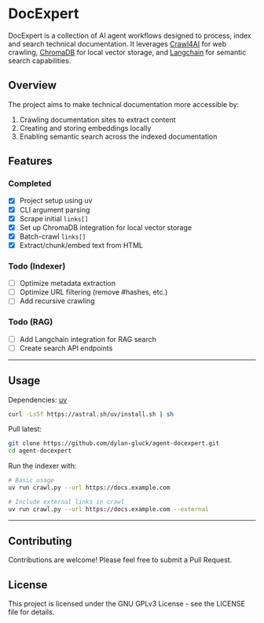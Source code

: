 # DocExpert

DocExpert is a collection of AI agent workflows designed to process, index and search technical documentation. It leverages [Crawl4AI](https://github.com/unclecode/crawl4ai) for web crawling, [ChromaDB](https://github.com/chroma-core/chroma) for local vector storage, and [Langchain](https://github.com/langchain-ai/langchain) for semantic search capabilities.

## Overview

The project aims to make technical documentation more accessible by:
1. Crawling documentation sites to extract content
2. Creating and storing embeddings locally
3. Enabling semantic search across the indexed documentation

## Features

### Completed
- [x] Project setup using uv
- [x] CLI argument parsing
- [x] Scrape initial `links[]`
- [x] Set up ChromaDB integration for local vector storage
- [x] Batch-crawl `links[]`
- [x] Extract/chunk/embed text from HTML

### Todo (Indexer)
- [ ] Optimize metadata extraction
- [ ] Optimize URL filtering (remove #hashes, etc.)
- [ ] Add recursive crawling

### Todo (RAG)
- [ ] Add Langchain integration for RAG search
- [ ] Create search API endpoints

---

## Usage

Dependencies: [uv](https://docs.astral.sh/uv/getting-started/installation/)
```bash
curl -LsSf https://astral.sh/uv/install.sh | sh
```

Pull latest:
```bash
git clone https://github.com/dylan-gluck/agent-docexpert.git
cd agent-docexpert
```

Run the indexer with:
```bash
# Basic usage
uv run crawl.py --url https://docs.example.com

# Include external links in crawl
uv run crawl.py --url https://docs.example.com --external
```

---

## Contributing

Contributions are welcome! Please feel free to submit a Pull Request.

## License

This project is licensed under the GNU GPLv3 License - see the LICENSE file for details.
